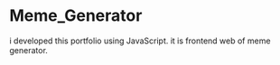 # Meme_Generator
i developed this portfolio using JavaScript. it is frontend web of meme generator.
